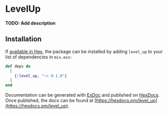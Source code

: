 # LevelUp

**TODO: Add description**

## Installation

If [available in Hex](https://hex.pm/docs/publish), the package can be installed
by adding `level_up` to your list of dependencies in `mix.exs`:

```elixir
def deps do
  [
    {:level_up, "~> 0.1.0"}
  ]
end
```

Documentation can be generated with [ExDoc](https://github.com/elixir-lang/ex_doc)
and published on [HexDocs](https://hexdocs.pm). Once published, the docs can
be found at [https://hexdocs.pm/level_up](https://hexdocs.pm/level_up).

